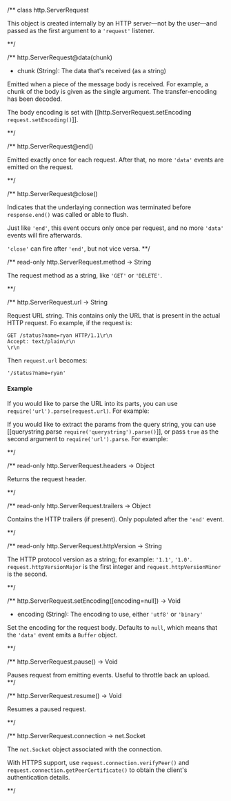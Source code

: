 
/**
class http.ServerRequest

This object is created internally by an HTTP server&mdash;not by the user&mdash;and passed as the first argument to a `'request'` listener.

**/ 

/**
http.ServerRequest@data(chunk)
- chunk (String): The data that's received (as a string)

Emitted when a piece of the message body is received. For example, a chunk of the body is given as the single argument. The transfer-encoding has been decoded. 

The body encoding is set with [[http.ServerRequest.setEncoding `request.setEncoding()`]].

**/ 

/**
http.ServerRequest@end()

Emitted exactly once for each request. After that, no more `'data'` events are emitted on the request.


**/ 

/**
http.ServerRequest@close()

Indicates that the underlaying connection was terminated before `response.end()` was called or able to flush.

Just like `'end'`, this event occurs only once per request, and no more `'data'` events will fire afterwards.

<Note>`'close'` can fire after `'end'`, but not vice versa.</Note>
**/ 

/** read-only
http.ServerRequest.method -> String

The request method as a string, like `'GET'` or `'DELETE'`.

**/ 


/**
http.ServerRequest.url -> String

Request URL string. This contains only the URL that is present in the actual HTTP request. Fo example, if the request is:

    GET /status?name=ryan HTTP/1.1\r\n
    Accept: text/plain\r\n
    \r\n

Then `request.url` becomes:

    '/status?name=ryan'

#### Example

If you would like to parse the URL into its parts, you can use `require('url').parse(request.url)`. For example:

<script src='http://snippets.c9.io/github.com/c9/nodemanual.org-examples/nodejs_ref_guide/http/http.serverrequest_1.js?linestart=3&lineend=0&showlines=false' defer='defer'></script>

If you would like to extract the params from the query string, you can use [[querystring.parse `require('querystring').parse()`]], or pass `true` as the second argument to `require('url').parse`.  For example:

<script src='http://snippets.c9.io/github.com/c9/nodemanual.org-examples/nodejs_ref_guide/http/http.serverrequest_2.js?linestart=3&lineend=0&showlines=false' defer='defer'></script>

**/

/** read-only
http.ServerRequest.headers -> Object

Returns the request header.


**/ 

/** read-only
http.ServerRequest.trailers -> Object

Contains the HTTP trailers (if present). Only populated after the `'end'` event.


**/ 

/** read-only
http.ServerRequest.httpVersion -> String

The HTTP protocol version as a string; for example: `'1.1'`, `'1.0'`. `request.httpVersionMajor` is the first integer and `request.httpVersionMinor` is the second.


**/ 

/**
http.ServerRequest.setEncoding([encoding=null]) -> Void
- encoding (String): The encoding to use, either `'utf8'` or `'binary'`

Set the encoding for the request body. Defaults to `null`, which means that the `'data'` event emits a `Buffer` object.

 
**/ 

/**
http.ServerRequest.pause() -> Void

Pauses request from emitting events.  Useful to throttle back an upload.  
**/ 

/**
http.ServerRequest.resume() -> Void

Resumes a paused request.

**/ 

/**
http.ServerRequest.connection -> net.Socket

The `net.Socket` object associated with the connection.

With HTTPS support, use `request.connection.verifyPeer()` and `request.connection.getPeerCertificate()` to obtain the client's authentication details.

**/ 
